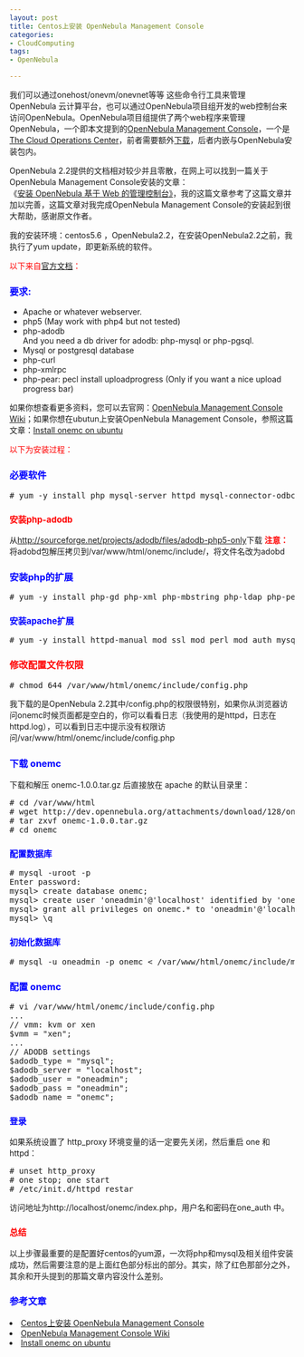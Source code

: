 ```yaml
---
layout: post
title: Centos上安装 OpenNebula Management Console
categories:
- CloudComputing
tags:
- OpenNebula

---
```

<p>我们可以通过onehost/onevm/onevnet等等 这些命令行工具来管理 OpenNebula 云计算平台，也可以通过OpenNebula项目组开发的web控制台来访问OpenNebula。OpenNebula项目组提供了两个web程序来管理OpenNebula，一个即本文提到的<a href="http://dev.opennebula.org/projects/management-console" target="_blank">OpenNebula Management Console</a>，一个是<a href="http://opennebula.org/documentation:rel2.2:sunstone" target="_blank">The Cloud Operations Center</a>，前者需要额外<a href="http://dev.opennebula.org/attachments/download/128/onemc-1.0.0.tar.gz" target="_blank">下载</a>，后者内嵌与OpenNebula安装包内。</p>

<p>OpenNebula 2.2提供的文档相对较少并且零散，在网上可以找到一篇关于OpenNebula Management Console安装的文章：<br />
《<a href="http://www.vpsee.com/2011/03/install-opennebula-management-console-on-centos/" target="_blank">安装 OpenNebula 基于 Web 的管理控制台》</a>，我的这篇文章参考了这篇文章并加以完善，这篇文章对我完成OpenNebula Management Console的安装起到很大帮助，感谢原文作者。</p>

<p>我的安装环境：centos5.6 ，OpenNebula2.2，在安装OpenNebula2.2之前，我执行了yum update，即更新系统的软件。</p>

<p><span style="color: #ff0000;"><!--more-->以下来自<a href="http://dev.opennebula.org/projects/management-console/wiki">官方文档</a>：</span>
<h3><span style="color: #0000ff;">要求:</span></h3>
<ul>
	<li>Apache or whatever webserver.</li>
	<li>php5 (May work with php4 but not tested)</li>
	<li>php-adodb<br />
And you need a db driver for adodb: php-mysql or php-pgsql.</li>
	<li>Mysql or postgresql database</li>
	<li>php-curl</li>
	<li>php-xmlrpc</li>
	<li>php-pear: pecl install uploadprogress (Only if you want a nice upload progress bar)</li>
</ul>
如果你想查看更多资料，您可以去官网：<a href="http://dev.opennebula.org/projects/management-console/wiki">OpenNebula Management Console Wiki</a>；如果你想在ubutun上安装OpenNebula Management Console，参照这篇文章：<a href="http://dev.opennebula.org/projects/management-console/wiki/onemc_install_ubuntu">Install onemc on ubuntu</a></p>

<p><span style="color: #ff0000;">以下为安装过程：</span>
<h3><span style="color: #0000ff;">必要软件</span></h3>
<pre escaped="true" lang="shell"># yum -y install php mysql-server httpd mysql-connector-odbc mysql-devel libdbi-dbd-mysql</pre>
<h3><span style="color: #ff0000; font-size: 15px;">安装php-adodb</span></h3>
从<a href="http://sourceforge.net/projects/adodb/files/adodb-php5-only">http://sourceforge.net/projects/adodb/files/adodb-php5-only</a>下载
<strong><span style="color: #ff0000;">注意：</span></strong>将adobd包解压拷贝到/var/www/html/onemc/include/，将文件名改为adobd
<h3><span style="color: #0000ff;">安装php的扩展</span></h3>
<pre escaped="true" lang="shell"># yum -y install php-gd php-xml php-mbstring php-ldap php-pear php-xmlrpc php-curl php-mysql</pre>
<h3><span style="color: #0000ff; font-size: 15px;">安装apache扩展</span></h3>
<pre escaped="true" lang="shell"># yum -y install httpd-manual mod_ssl mod_perl mod_auth_mysql</pre>
<h3><span style="color: #ff0000;">修改配置文件权限</span></h3>
<pre escaped="true" lang="shell"># chmod 644 /var/www/html/onemc/include/config.php</pre>
我下载的是OpenNebula 2.2其中/config.php的权限很特别，如果你从浏览器访问onemc时候页面都是空白的，你可以看看日志（我使用的是httpd，日志在httpd.log），可以看到日志中提示没有权限访问/var/www/html/onemc/include/config.php
<h3><span style="color: #0000ff;">下载 onemc</span></h3>
下载和解压 onemc-1.0.0.tar.gz 后直接放在 apache 的默认目录里：
<pre escaped="true" lang="shell"># cd /var/www/html
# wget http://dev.opennebula.org/attachments/download/128/onemc-1.0.0.tar.gz
# tar zxvf onemc-1.0.0.tar.gz
# cd onemc</pre>
<h3><span style="color: #0000ff; font-size: 15px;">配置数据库</span></h3>
<pre escaped="true" lang="shell"># mysql -uroot -p
Enter password:
mysql&gt; create database onemc;
mysql&gt; create user 'oneadmin'@'localhost' identified by 'oneadmin';
mysql&gt; grant all privileges on onemc.* to 'oneadmin'@'localhost';
mysql&gt; \q</pre>
<h3><span style="color: #0000ff; font-size: 15px;">初始化数据库</span></h3>
<pre escaped="true" lang="shell"># mysql -u oneadmin -p onemc &lt; /var/www/html/onemc/include/mysql.sql</pre>
<h3><span style="color: #0000ff;">配置 onemc</span></h3>
<pre escaped="true" lang="shell"># vi /var/www/html/onemc/include/config.php
...
// vmm: kvm or xen
$vmm = "xen";
...
// ADODB settings
$adodb_type = "mysql";
$adodb_server = "localhost";
$adodb_user = "oneadmin";
$adodb_pass = "oneadmin";
$adodb_name = "onemc";</pre>
<h3><span style="color: #0000ff; font-size: 15px;">登录</span></h3>
如果系统设置了 http_proxy 环境变量的话一定要先关闭，然后重启 one 和 httpd：
<pre escaped="true" lang="shell"># unset http_proxy
# one stop; one start
# /etc/init.d/httpd restar
</pre>
访问地址为http://localhost/onemc/index.php，用户名和密码在one_auth 中。
<h3><span style="font-size: 15px;"><span style="color: #ff0000;">总结</span></span></h3>
以上步骤最重要的是配置好centos的yum源，一次将php和mysql及相关组件安装成功，然后需要注意的是上面红色部分标出的部分。其实，除了红色那部分之外，其余和开头提到的那篇文章内容没什么差别。
<h3><span style="color: #0000ff;">参考文章</span></h3>
<li>
<a href="http://www.javachen.com/?page_id=2073#date=2011-06-29 12:00:00,mode=month" target="_blank">Centos上安装 OpenNebula Management Console</a>
</li>
<li>
<a href="http://dev.opennebula.org/projects/management-console/wiki">OpenNebula Management Console Wiki</a>
</li>
<li><a href="http://dev.opennebula.org/projects/management-console/wiki/onemc_install_ubuntu">Install onemc on ubuntu</a>
</li>
</p>

